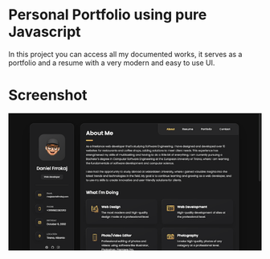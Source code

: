 <h1>Personal Portfolio using pure Javascript</h1>

<p>In this project you can access all my documented works, it serves as a portfolio and a resume with a very modern and easy to use UI.</p>

<h1>Screenshot</h1>
<img src="assets/images/screenshots/portfolio.png" alt="screenshot">

